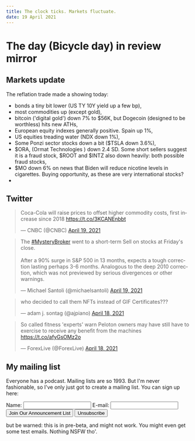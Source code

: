```yaml
---
title: The clock ticks. Markets fluctuate. 
date: 19 April 2021 
---
```


# The day (Bicycle day) in review mirror

## Markets update

The reflation trade made a showing today:

- bonds a tiny bit lower (US TY 10Y yield up a few bp),
- most commodities up (except gold),
- bitcoin ('digital gold') down 7% to $56K, but Dogecoin (designed to be worthless) hits new ATHs,
- European equity indexes generally positive. Spain up 1%,
- US equities treading water (NDX down 1%),
- Some Ponzi sector stocks down a bit ($TSLA down 3.6%),
- $ORA, (Ormat Technologies ) down 2.4 SD. Some short sellers suggest it is a fraud stock, $ROOT and $INTZ also down heavily: both possible fraud stocks,
- $MO down 6% on news that Biden will reduce nicotine levels in cigarettes. Buying opportunity, as these are very international stocks?
- 

## Twitter

<blockquote class="twitter-tweet"><p lang="en" dir="ltr">Coca-Cola will raise prices to offset higher commodity costs, first increase since 2018 <a href="https://t.co/3KCANEnbbt">https://t.co/3KCANEnbbt</a></p>&mdash; CNBC (@CNBC) <a href="https://twitter.com/CNBC/status/1384165398015143938?ref_src=twsrc%5Etfw">April 19, 2021</a></blockquote> <script async src="https://platform.twitter.com/widgets.js" charset="utf-8"></script> 

<blockquote class="twitter-tweet"><p lang="en" dir="ltr">The <a href="https://twitter.com/hashtag/MysteryBroker?src=hash&amp;ref_src=twsrc%5Etfw">#MysteryBroker</a> went to a short-term Sell on stocks at Friday&#39;s close.<br><br>After a 90% surge in S&amp;P 500 in 13 months, expects a tough correction lasting perhaps 3-6 months. Analogous to the deep 2010 correction, which was not previewed by serious divergences or other warnings.</p>&mdash; Michael Santoli (@michaelsantoli) <a href="https://twitter.com/michaelsantoli/status/1384112819386261510?ref_src=twsrc%5Etfw">April 19, 2021</a></blockquote> <script async src="https://platform.twitter.com/widgets.js" charset="utf-8"></script> 

<blockquote class="twitter-tweet"><p lang="en" dir="ltr">who decided to call them NFTs instead of GIF Certificates???</p>&mdash; adam j. sontag (@ajpiano) <a href="https://twitter.com/ajpiano/status/1383865610484862977?ref_src=twsrc%5Etfw">April 18, 2021</a></blockquote> <script async src="https://platform.twitter.com/widgets.js" charset="utf-8"></script> 

<blockquote class="twitter-tweet"><p lang="en" dir="ltr">So called fitness &#39;experts&#39; warn Peloton owners may have still have to exercise to receive any benefit from the machines <a href="https://t.co/afyGsOMz2o">https://t.co/afyGsOMz2o</a></p>&mdash; ForexLive (@ForexLive) <a href="https://twitter.com/ForexLive/status/1383921079652024323?ref_src=twsrc%5Etfw">April 18, 2021</a></blockquote> <script async src="https://platform.twitter.com/widgets.js" charset="utf-8"></script> 

## My mailing list

Everyone has a podcast. Mailing lists are so 1993. But I'm never fashionable, so I've only just got to create a mailing list.
You can sign up here:

<form method="post" action="http://scripts.dreamhost.com/add_list.cgi">
<input type="hidden" name="list" value="newsletter" />
<input type="hidden" name="domain" value="stevehemingway.com" />
<input type="hidden" name="url" value="SubscribedURL" />
<input type="hidden" name="unsuburl" value="UnsubscribedURL" />
<input type="hidden" name="alreadyonurl" value="AlreadyOnURL" />
<input type="hidden" name="notonurl" value="NotOnURL" />
<input type="hidden" name="invalidurl" value="InvalidURL" />
<input type="hidden" name="emailconfirmurl" value="EmailConfirmURL" />
<input type="hidden" name="emailit" value="1" />
Name: <input name="name" />
E-mail: <input name="email" /><br />
<input type="submit" name="submit" value="Join Our Announcement List" />
<input type="submit" name="unsub" value="Unsubscribe" />
</form>

but be warned: this is in pre-beta, and might not work. You might even get some test emails. Nothing NSFW tho'.
